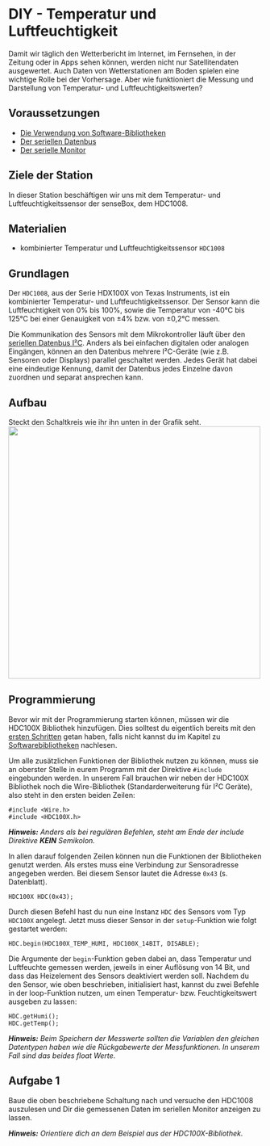 # DIY - Temperatur und Luftfeuchtigkeit
Damit wir täglich den Wetterbericht im Internet, im Fernsehen, in der Zeitung oder in Apps sehen können, werden nicht nur Satellitendaten ausgewertet. Auch Daten von Wetterstationen am Boden spielen eine wichtige Rolle bei der Vorhersage. Aber wie funktioniert die Messung und Darstellung von Temperatur- und Luftfeuchtigkeitswerten?

## Voraussetzungen
- [Die Verwendung von Software-Bibliotheken](../../grundlagen/software_libraries.md)
- [Der seriellen Datenbus](../../grundlagen/der_serielle_datenbus.md)
- [Der serielle Monitor](../../grundlagen/der_serielle_monitor.md)

## Ziele der Station
In dieser Station beschäftigen wir uns mit dem Temperatur- und Luftfeuchtigkeitssensor der senseBox, dem HDC1008.

## Materialien
- kombinierter Temperatur und Luftfeuchtigkeitssensor `HDC1008`

## Grundlagen
Der `HDC1008`, aus der Serie HDX100X von Texas Instruments, ist ein kombinierter Temperatur- und Luftfeuchtigkeitssensor. Der Sensor kann die Luftfeuchtigkeit von 0% bis 100%, sowie die Temperatur von -40°C bis 125°C bei einer Genauigkeit von ±4% bzw. von ±0,2°C messen.

Die Kommunikation des Sensors mit dem Mikrokontroller läuft über den [seriellen Datenbus I²C](../../grundlagen/der_serielle_datenbus.md). Anders als bei einfachen digitalen oder analogen Eingängen, können an den Datenbus mehrere I²C-Geräte (wie z.B. Sensoren oder Displays) parallel geschaltet werden. Jedes Gerät hat dabei eine eindeutige Kennung, damit der Datenbus jedes Einzelne davon zuordnen und separat ansprechen kann.

## Aufbau
Steckt den Schaltkreis wie ihr ihn unten in der Grafik seht.
<img src="https://raw.githubusercontent.com/sensebox/resources/master/images/edu/aufbau_station_5.png" width="500"/>

## Programmierung
Bevor wir mit der Programmierung starten können, müssen wir die HDC100X Bibliothek hinzufügen. Dies solltest du eigentlich bereits mit den [ersten Schritten](../../getting_started/installation_der_software.md) getan haben, falls nicht kannst du im Kapitel zu [Softwarebibliotheken](../../grundlagen/software_libraries.md) nachlesen.

Um alle zusätzlichen Funktionen der Bibliothek nutzen zu können, muss sie an oberster Stelle in eurem Programm mit der Direktive `#include` eingebunden werden. In unserem Fall brauchen wir neben der HDC100X Bibliothek noch die Wire-Bibliothek (Standarderweiterung für I²C Geräte), also steht in den ersten beiden Zeilen:
```arduino
#include <Wire.h>
#include <HDC100X.h>
```
***Hinweis:*** *Anders als bei regulären Befehlen, steht am Ende der include Direktive **KEIN** Semikolon.*

In allen darauf folgenden Zeilen können nun die Funktionen der Bibliotheken genutzt werden. Als erstes muss eine Verbindung zur Sensoradresse angegeben werden. Bei diesem Sensor lautet die Adresse `0x43` (s. Datenblatt).
```arduino
HDC100X HDC(0x43);
```
Durch diesen Befehl hast du nun eine Instanz `HDC` des Sensors vom Typ `HDC100X` angelegt. Jetzt muss dieser Sensor in der `setup`-Funktion wie folgt gestartet werden:
```arduino
HDC.begin(HDC100X_TEMP_HUMI, HDC100X_14BIT, DISABLE);
```
Die Argumente der `begin`-Funktion geben dabei an, dass Temperatur und Luftfeuchte gemessen werden, jeweils in einer Auflösung von 14 Bit, und dass das Heizelement des Sensors deaktiviert werden soll. Nachdem du den Sensor, wie oben beschrieben, initialisiert hast, kannst du zwei Befehle in der loop-Funktion nutzen, um einen Temperatur- bzw. Feuchtigkeitswert ausgeben zu lassen:
```arduino
HDC.getHumi();
HDC.getTemp();
```
***Hinweis:*** *Beim Speichern der Messwerte sollten die Variablen den gleichen Datentypen haben wie die Rückgabewerte der Messfunktionen. In unserem Fall sind das beides float Werte.*

## Aufgabe 1
Baue die oben beschriebene Schaltung nach und versuche den HDC1008 auszulesen und Dir die gemessenen Daten im seriellen Monitor anzeigen zu lassen.

***Hinweis:*** *Orientiere dich an dem Beispiel aus der HDC100X-Bibliothek.*
